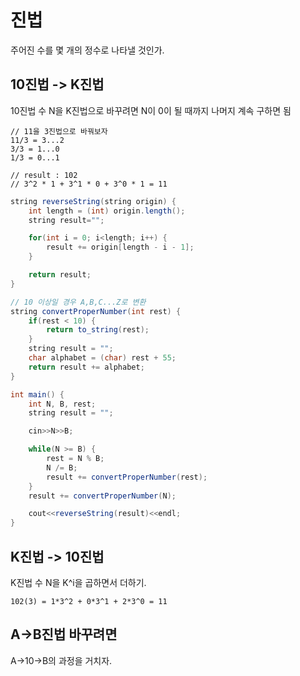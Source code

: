 # 진법

주어진 수를 몇 개의 정수로 나타낼 것인가.

## 10진법 -> K진법

10진법 수 N을 K진법으로 바꾸려면 N이 0이 될 때까지 나머지 계속 구하면 됨

```
// 11을 3진법으로 바꿔보자
11/3 = 3...2
3/3 = 1...0
1/3 = 0...1

// result : 102
// 3^2 * 1 + 3^1 * 0 + 3^0 * 1 = 11
```

```java
string reverseString(string origin) {
    int length = (int) origin.length();
    string result="";

    for(int i = 0; i<length; i++) {
        result += origin[length - i - 1];
    }

    return result;
}

// 10 이상일 경우 A,B,C...Z로 변환
string convertProperNumber(int rest) {
    if(rest < 10) {
        return to_string(rest);
    }
    string result = "";
    char alphabet = (char) rest + 55;
    return result += alphabet;
}

int main() {
    int N, B, rest;
    string result = "";

    cin>>N>>B;

    while(N >= B) {
        rest = N % B;
        N /= B;
        result += convertProperNumber(rest);
    }
    result += convertProperNumber(N);

    cout<<reverseString(result)<<endl;
}
```

## K진법 -> 10진법

K진법 수 N을 K^i을 곱하면서 더하기.

```
102(3) = 1*3^2 + 0*3^1 + 2*3^0 = 11
```

## A->B진법 바꾸려면

A->10->B의 과정을 거치자.
